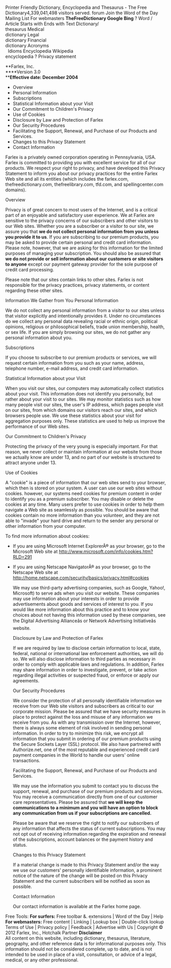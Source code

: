 Printer Friendly Dictionary, Encyclopedia and Thesaurus - The Free Dictionary4,339,041,498 visitors served. forum Join the Word of the Day Mailing List For webmasters **TheFreeDictionary Google Bing** ? Word / Article Starts with Ends with Text Dictionary/  
thesaurus Medical  
dictionary Legal  
dictionary Financial  
dictionary Acronyms  
  Idioms Encyclopedia Wikipedia  
encyclopedia ? Privacy statement

**Farlex, Inc.  
****Version 3.0  
****Effective date: December 2004**

*   Overview
*   Personal Information
*   Subscriptions
*   Statistical Information about your Visit
*   Our Commitment to Children's Privacy
*   Use of Cookies
*   Disclosure by Law and Protection of Farlex
*   Our Security Procedures
*   Facilitating the Support, Renewal, and Purchase of our Products and Services.
*   Changes to this Privacy Statement
*   Contact Information

Farlex is a privately owned corporation operating in Pennsylvania, USA. Farlex is committed to providing you with excellent service for all of our products. We respect your right to privacy, and have developed this Privacy Statement to inform you about our privacy practices for the entire Farlex Web site and all its entities (which includes the farlex.com, thefreedictionary.com, thefreelibrary.com, tfd.com, and spellingcenter.com domains).

Overview

Privacy is of great concern to most users of the Internet, and is a critical part of an enjoyable and satisfactory user experience. We at Farlex are sensitive to the privacy concerns of our subscribers and other visitors to our Web sites. Whether you are a subscriber or a visitor to our site, we assure you that **we do not collect personal information from you unless you provide it to us**. If you are subscribing to our premium products, you may be asked to provide certain personal and credit card information. Please note, however, that we are asking for this information for the limited purposes of managing your subscription. You should also be assured that **we do not provide or sell information about our customers or site visitors to anyone** except our payment gateway provider for the sole purpose of credit card processing.

Please note that our sites contain links to other sites. Farlex is not responsible for the privacy practices, privacy statements, or content regarding these other sites.

Information We Gather from You Personal Information

We do not collect any personal information from a visitor to our sites unless that visitor explicitly and intentionally provides it. Under no circumstances do we collect any personal data revealing racial or ethnic origin, political opinions, religious or philosophical beliefs, trade union membership, health, or sex life. If you are simply browsing our sites, we do not gather any personal information about you.

Subscriptions

If you choose to subscribe to our premium products or services, we will request certain information from you such as your name, address, telephone number, e-mail address, and credit card information.

Statistical Information about your Visit

When you visit our sites, our computers may automatically collect statistics about your visit. This information does not identify you personally, but rather about your visit to our sites. We may monitor statistics such as how many people visit our sites, the user's IP address, which pages people visit on our sites, from which domains our visitors reach our sites, and which browsers people use. We use these statistics about your visit for aggregation purposes only. These statistics are used to help us improve the performance of our Web sites.

Our Commitment to Children's Privacy

Protecting the privacy of the very young is especially important. For that reason, we never collect or maintain information at our website from those we actually know are under 13, and no part of our website is structured to attract anyone under 13.

Use of Cookies

A "cookie" is a piece of information that our web sites send to your browser, which then is stored on your system. A user can use our web sites without cookies. however, our systems need cookies for premium content in order to identify you as a premium subscriber. You may disable or delete the cookies at any time. Many users prefer to use cookies in order to help them navigate a Web site as seamlessly as possible. You should be aware that cookies contain no more information than you volunteer, and they are not able to "invade" your hard drive and return to the sender any personal or other information from your computer.

To find more information about cookies:

*   If you are using Microsoft Internet ExplorerÂ® as your browser, go to the Microsoft Web site at http://www.microsoft.com/info/cookies.htm?RLD=291
*   If you are using Netscape NavigatorÂ® as your browser, go to the Netscape Web site at http://home.netscape.com/security/basics/privacy.html#cookies
    
    We may use third-party advertising companies, such as Google, Yahoo!, Microsoft) to serve ads when you visit our website. These companies may use information about your interests in order to provide advertisements about goods and services of interest to you. If you would like more information about this practice and to know your choices about not having this information used by these companies, see the Digital Advertising Allianceâs or Network Advertising Initiativeâs website.
    
    Disclosure by Law and Protection of Farlex
    
    If we are required by law to disclose certain information to local, state, federal, national or international law enforcement authorities, we will do so. We will also disclose information to third parties as necessary in order to comply with applicable laws and regulations. In addition, Farlex may share information in order to investigate, prevent, or take action regarding illegal activities or suspected fraud, or enforce or apply our agreements.
    
    Our Security Procedures
    
    We consider the protection of all personally identifiable information we receive from our Web site visitors and subscribers as critical to our corporate mission. Please be assured that we have security measures in place to protect against the loss and misuse of any information we receive from you. As with any transmission over the Internet, however, there is always some element of risk involved in sending personal information. In order to try to minimize this risk, we encrypt all information that you submit in ordering of our premium products using the Secure Sockets Layer (SSL) protocol. We also have partnered with Authorize.net, one of the most reputable and experienced credit card payment companies in the World to handle our users' online transactions.
    
    Facilitating the Support, Renewal, and Purchase of our Products and Services.
    
    We may use the information you submit to contact you to discuss the support, renewal, and purchase of our premium products and services. You may receive a communication directly from one of our customer care representatives. Please be assured that **we will keep the communications to a minimum and you will have an option to block any communication from us if your subscriptions are cancelled.**
    
    Please be aware that we reserve the right to notify our subscribers of any information that affects the status of current subscriptions. You may not opt out of receiving information regarding the expiration and renewal of the subscriptions, account balances or the payment history and status.
    
    Changes to this Privacy Statement
    
    If a material change is made to this Privacy Statement and/or the way we use our customers' personally identifiable information, a prominent notice of the nature of the change will be posted on this Privacy Statement and the current subscribers will be notified as soon as possible.
    
    Contact Information
    
    Our contact information is available at the Farlex home page.
    
Free Tools: **For surfers:** Free toolbar &. extensions | Word of the Day | Help  
**For webmasters:** Free content | Linking | Lookup box | Double-click lookup Terms of Use | Privacy policy | Feedback | Advertise with Us | Copyright © 2012 Farlex, Inc., Hotchalk Partner **Disclaimer**  
All content on this website, including dictionary, thesaurus, literature, geography, and other reference data is for informational purposes only. This information should not be considered complete, up to date, and is not intended to be used in place of a visit, consultation, or advice of a legal, medical, or any other professional.
